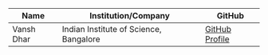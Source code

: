 | Name             | Institution/Company                    | GitHub                                  |
| ---------------- | -------------------------------------  | --------------------------------------  |
| Vansh Dhar       | Indian Institute of Science, Bangalore |[GitHub Profile](https://github.com/vanshdhar999)|

